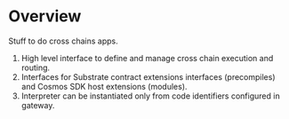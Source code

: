 # Overview

Stuff to do cross chains apps. 

1. High level interface to define and manage cross chain execution and routing.
2. Interfaces for Substrate contract extensions interfaces (precompiles) and Cosmos SDK host extensions (modules).
3. Interpreter can be instantiated only from code identifiers configured in gateway.